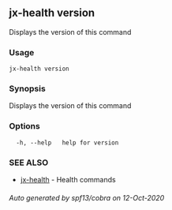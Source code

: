 ## jx-health version

Displays the version of this command

### Usage

```
jx-health version
```

### Synopsis

Displays the version of this command

### Options

```
  -h, --help   help for version
```

### SEE ALSO

* [jx-health](jx-health.md)	 - Health commands

###### Auto generated by spf13/cobra on 12-Oct-2020

